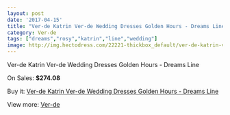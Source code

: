 ```yaml
---
layout: post
date: '2017-04-15'
title: "Ver-de Katrin Ver-de Wedding Dresses Golden Hours - Dreams Line"
category: Ver-de
tags: ["dreams","rosy","katrin","line","wedding"]
image: http://img.hectodress.com/22221-thickbox_default/ver-de-katrin-ver-de-wedding-dresses-golden-hours-dreams-line.jpg
---
```

Ver-de Katrin Ver-de Wedding Dresses Golden Hours - Dreams Line

On Sales: **$274.08**
<a href="https://www.hectodress.com/ver-de/10311-ver-de-katrin-ver-de-wedding-dresses-golden-hours-dreams-line.html"><amp-img layout="responsive" width="600" height="600" src="//img.hectodress.com/22221-thickbox_default/ver-de-katrin-ver-de-wedding-dresses-golden-hours-dreams-line.jpg" alt="Ver-de Katrin Ver-de Wedding Dresses Golden Hours - Dreams Line 0" /></a>

Buy it: [Ver-de Katrin Ver-de Wedding Dresses Golden Hours - Dreams Line](https://www.hectodress.com/ver-de/10311-ver-de-katrin-ver-de-wedding-dresses-golden-hours-dreams-line.html "Ver-de Katrin Ver-de Wedding Dresses Golden Hours - Dreams Line")

View more: [Ver-de](https://www.hectodress.com/168-ver-de "Ver-de")